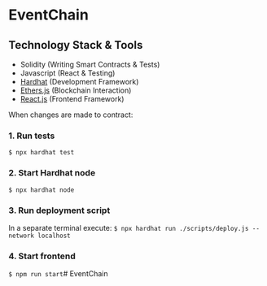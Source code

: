 # EventChain

## Technology Stack & Tools

- Solidity (Writing Smart Contracts & Tests)
- Javascript (React & Testing)
- [Hardhat](https://hardhat.org/) (Development Framework)
- [Ethers.js](https://docs.ethers.io/v5/) (Blockchain Interaction)
- [React.js](https://reactjs.org/) (Frontend Framework)

When changes are made to contract:

### 1. Run tests
`$ npx hardhat test`

### 2. Start Hardhat node
`$ npx hardhat node`

### 3. Run deployment script
In a separate terminal execute:
`$ npx hardhat run ./scripts/deploy.js --network localhost`

### 4. Start frontend
`$ npm run start`# EventChain
